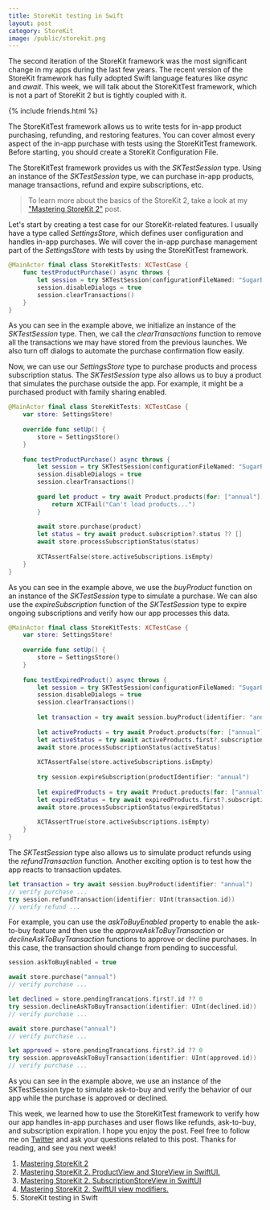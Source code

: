 ```yaml
---
title: StoreKit testing in Swift
layout: post
category: StoreKit
image: /public/storekit.png
---
```


The second iteration of the StoreKit framework was the most significant change in my apps during the last few years. The recent version of the StoreKit framework has fully adopted Swift language features like *async* and *await*. This week, we will talk about the StoreKitTest framework, which is not a part of StoreKit 2 but is tightly coupled with it.

{% include friends.html %}

The StoreKitTest framework allows us to write tests for in-app product purchasing, refunding, and restoring features. You can cover almost every aspect of the in-app purchase with tests using the StoreKitTest framework. Before starting, you should create a StoreKit Configuration File.

The StoreKitTest framework provides us with the *SKTestSession* type. Using an instance of the *SKTestSession* type, we can purchase in-app products, manage transactions, refund and expire subscriptions, etc.

> To learn more about the basics of the StoreKit 2, take a look at my ["Mastering StoreKit 2"](/2023/08/01/mastering-storekit2/) post.

Let's start by creating a test case for our StoreKit-related features. I usually have a type called *SettingsStore*, which defines user configuration and handles in-app purchases. We will cover the in-app purchase management part of the *SettingsStore* with tests by using the StoreKitTest framework.

```swift
@MainActor final class StoreKitTests: XCTestCase {
    func testProductPurchase() async throws {
        let session = try SKTestSession(configurationFileNamed: "SugarBot Food Calorie Counter")
        session.disableDialogs = true
        session.clearTransactions()
    }
}
```

As you can see in the example above, we initialize an instance of the *SKTestSession* type. Then, we call the *clearTransactions* function to remove all the transactions we may have stored from the previous launches. We also turn off dialogs to automate the purchase confirmation flow easily.

Now, we can use our *SettingsStore* type to purchase products and process subscription status. The *SKTestSession* type also allows us to buy a product that simulates the purchase outside the app. For example, it might be a purchased product with family sharing enabled.

```swift
@MainActor final class StoreKitTests: XCTestCase {
    var store: SettingsStore!
    
    override func setUp() {
        store = SettingsStore()
    }
    
    func testProductPurchase() async throws {
        let session = try SKTestSession(configurationFileNamed: "SugarBot Food Calorie Counter")
        session.disableDialogs = true
        session.clearTransactions()
        
        guard let product = try await Product.products(for: ["annual"]).first else {
            return XCTFail("Can't load products...")
        }
        
        await store.purchase(product)
        let status = try await product.subscription?.status ?? []
        await store.processSubscriptionStatus(status)
        
        XCTAssertFalse(store.activeSubscriptions.isEmpty)
    }
}
```

As you can see in the example above, we use the *buyProduct* function on an instance of the *SKTestSession* type to simulate a purchase. We can also use the *expireSubscription* function of the *SKTestSession* type to expire ongoing subscriptions and verify how our app processes this data.

```swift
@MainActor final class StoreKitTests: XCTestCase {
    var store: SettingsStore!
    
    override func setUp() {
        store = SettingsStore()
    }
    
    func testExpiredProduct() async throws {
        let session = try SKTestSession(configurationFileNamed: "SugarBot Food Calorie Counter")
        session.disableDialogs = true
        session.clearTransactions()
        
        let transaction = try await session.buyProduct(identifier: "annual")
        
        let activeProducts = try await Product.products(for: ["annual"])
        let activeStatus = try await activeProducts.first?.subscription?.status ?? []
        await store.processSubscriptionStatus(activeStatus)
        
        XCTAssertFalse(store.activeSubscriptions.isEmpty)
        
        try session.expireSubscription(productIdentifier: "annual")
        
        let expiredProducts = try await Product.products(for: ["annual"])
        let expiredStatus = try await expiredProducts.first?.subscription?.status ?? []
        await store.processSubscriptionStatus(expiredStatus)
        
        XCTAssertTrue(store.activeSubscriptions.isEmpty)
    }
}
```

The *SKTestSession* type also allows us to simulate product refunds using the *refundTransaction* function. Another exciting option is to test how the app reacts to transaction updates. 

```swift
let transaction = try await session.buyProduct(identifier: "annual")
// verify purchase ...
try session.refundTransaction(identifier: UInt(transaction.id))
// verify refund ...
```

For example, you can use the *askToBuyEnabled* property to enable the ask-to-buy feature and then use the *approveAskToBuyTransaction* or *declineAskToBuyTransaction* functions to approve or decline purchases. In this case, the transaction should change from pending to successful.

```swift
session.askToBuyEnabled = true

await store.purchase("annual")
// verify purchase ...

let declined = store.pendingTrancations.first?.id ?? 0
try session.declineAskToBuyTransaction(identifier: UInt(declined.id))
// verify purchase ...

await store.purchase("annual")
// verify purchase ...

let approved = store.pendingTrancations.first?.id ?? 0
try session.approveAskToBuyTransaction(identifier: UInt(approved.id))
// verify purchase ...
```

As you can see in the example above, we use an instance of the SKTestSession type to simulate ask-to-buy and verify the behavior of our app while the purchase is approved or declined.

This week, we learned how to use the StoreKitTest framework to verify how our app handles in-app purchases and user flows like refunds, ask-to-buy, and subscription expiration. I hope you enjoy the post. Feel free to follow me on [Twitter](https://twitter.com/mecid) and ask your questions related to this post. Thanks for reading, and see you next week!

1. [Mastering StoreKit 2](/2023/08/01/mastering-storekit2/)
2. [Mastering StoreKit 2. ProductView and StoreView in SwiftUI.](/2023/08/08/mastering-storekit2-productview-in-swiftui/)
3. [Mastering StoreKit 2. SubscriptionStoreView in SwiftUI](/2023/08/23/mastering-storekit2-subscriptionstoreview-in-swiftui/)
4. [Mastering StoreKit 2. SwiftUI view modifiers.](/2023/08/29/mastering-storekit2-swiftui-view-modifiers/)
5. StoreKit testing in Swift
